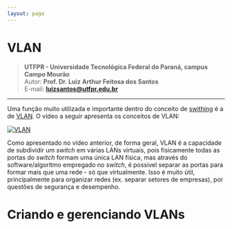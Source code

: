 ```yaml
---
layout: page
---
```


VLAN
====================================================

>**UTFPR - Universidade Tecnológica Federal do Paraná, campus Campo Mourão**  
>Autor: **Prof. Dr. Luiz Arthur Feitosa dos Santos**  
>E-mail: **<luizsantos@utfpr.edu.br>**  

-----------------------

Uma função muito utilizada e importante dentro do conceito de [swithing](https://youtu.be/dfuVBQsghJM) é a de  [VLAN](https://pt.wikipedia.org/wiki/Virtual_LAN). O vídeo a seguir apresenta os conceitos de VLAN:

[![VLAN](http://img.youtube.com/vi/puZToHD-F8o/0.jpg)](http://www.youtube.com/watch?v=puZToHD-F8o "VLAN")

Como apresentado no vídeo anterior, de forma geral, VLAN é a capacidade de subdividir um *switch* em várias LANs virtuais, pois fisicamente todas as portas do *switch* formam uma única LAN física, mas através do software/algoritmo empregado no *switch*, é possível separar as portas para formar mais que uma rede - só que virtualmente. Isso é muito útil, principalmente para organizar redes (ex. separar setores de empresas), por questões de segurança e desempenho.

# Criando e gerenciando VLANs